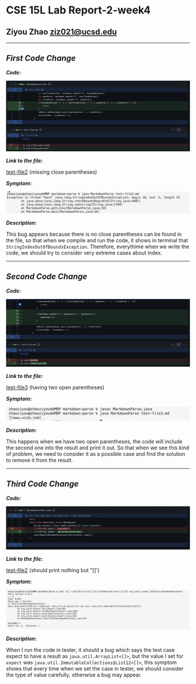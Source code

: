 __**CSE 15L Lab Report-2-week4**__
=========
## Ziyou Zhao ziz021@ucsd.edu

***
## _**First Code Change**_

_**Code:**_

![Image](https://github.com/Jameszzyyyyy/cse15l-lab-reports/blob/main/lab2/lab2-1changes.png?raw=true)

_**Link to the file:**_

[test-file2](https://github.com/Jameszzyyyyy/markdown-parse/blob/main/test-file2.md)
(missing close parentheses)

_**Symptom:**_

![Image](https://github.com/Jameszzyyyyy/cse15l-lab-reports/blob/main/lab2/lab2-1output.png?raw=true)

_**Description:**_

This bug appears because there is no close parentheses can be found in the file, so that when we compile and run the code, it shows in terminal that `StringIndexOutOfBoundsException`. Therefore, everythime when we write the code, we should try to consider very extreme cases about index.

***
## _**Second Code Change**_

_**Code:**_

![Image](https://github.com/Jameszzyyyyy/cse15l-lab-reports/blob/main/lab2/lab2-2changes.png?raw=true)

_**Link to the file:**_

[test-file3](https://github.com/Jameszzyyyyy/markdown-parse/blob/main/test-file3.md)
(having two open parentheses)

_**Symptom:**_

![Image](https://github.com/Jameszzyyyyy/cse15l-lab-reports/blob/main/lab2/lab2-2output.png?raw=true)

_**Description:**_

This happens when we have two open parentheses, the code will include the second one into the result and print it out. So that when we see this kind of problem, we need to consider it as a possible case and find the solution to remove it from the result.

***
## _**Third Code Change**_

_**Code:**_

![Image](https://github.com/Jameszzyyyyy/cse15l-lab-reports/blob/main/lab2/lab2-3changes.png?raw=true)

_**Link to the file:**_

[test-file2](https://github.com/Jameszzyyyyy/markdown-parse/blob/main/test-file2.md)
(should print nothing but "[]')

_**Symptom:**_

![Image](https://github.com/Jameszzyyyyy/cse15l-lab-reports/blob/main/lab2/lab2-3output.png?raw=true)

_**Description:**_

When I run the code in tester, it should a bug which says the test case expect to have a result as `java.util.ArrayList<[]>`, but the value I set for `expect` was `java.util.ImmutableCollections$List12<[]>`, this symptom shows that every time when we set the case in tester, we should consider the type of value carefully, otherwise a bug may appear.
